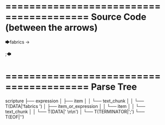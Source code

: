========================================
Source Code (between the arrows)
========================================

🡆fabrics -> 

;🡄

========================================
Parse Tree
========================================

scripture
├── expression
│   ├── item
│   │   └── text_chunk
│   │       └── T(DATA|'fabrics ')
│   ├── item_or_expression
│   │   └── item
│   │       └── text_chunk
│   │           └── T(DATA|' \n\n')
│   └── T(TERMINATOR|';')
└── T(EOF|'<EOF>')